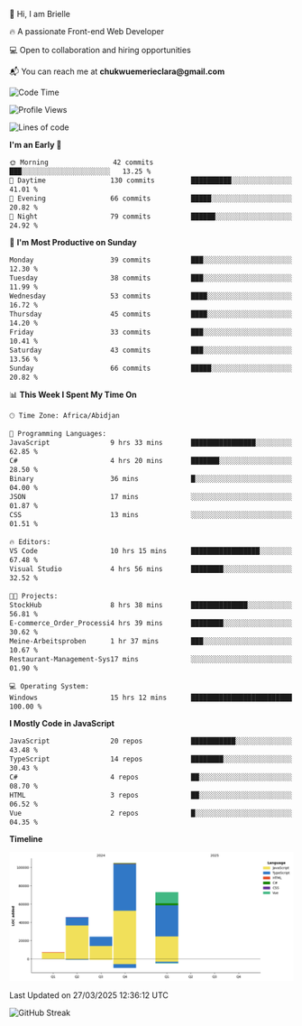 <div align="left">
  <p>👋 Hi, I am Brielle</p>
  <p>🔥 A passionate Front-end Web Developer</p>
  <p>💻 Open to collaboration and hiring opportunities</p>
  <p>📬 You can reach me at <strong>chukwuemerieclara@gmail.com</strong></p>
</div>


 
 <!--START_SECTION:waka-->
![Code Time](http://img.shields.io/badge/Code%20Time-553%20hrs%2037%20mins-blue)

![Profile Views](http://img.shields.io/badge/Profile%20Views-0-blue)

![Lines of code](https://img.shields.io/badge/From%20Hello%20World%20I%27ve%20Written-254.7%20thousand%20lines%20of%20code-blue)

**I'm an Early 🐤** 

```text
🌞 Morning                42 commits          ███░░░░░░░░░░░░░░░░░░░░░░   13.25 % 
🌆 Daytime                130 commits         ██████████░░░░░░░░░░░░░░░   41.01 % 
🌃 Evening                66 commits          █████░░░░░░░░░░░░░░░░░░░░   20.82 % 
🌙 Night                  79 commits          ██████░░░░░░░░░░░░░░░░░░░   24.92 % 
```
📅 **I'm Most Productive on Sunday** 

```text
Monday                   39 commits          ███░░░░░░░░░░░░░░░░░░░░░░   12.30 % 
Tuesday                  38 commits          ███░░░░░░░░░░░░░░░░░░░░░░   11.99 % 
Wednesday                53 commits          ████░░░░░░░░░░░░░░░░░░░░░   16.72 % 
Thursday                 45 commits          ████░░░░░░░░░░░░░░░░░░░░░   14.20 % 
Friday                   33 commits          ███░░░░░░░░░░░░░░░░░░░░░░   10.41 % 
Saturday                 43 commits          ███░░░░░░░░░░░░░░░░░░░░░░   13.56 % 
Sunday                   66 commits          █████░░░░░░░░░░░░░░░░░░░░   20.82 % 
```


📊 **This Week I Spent My Time On** 

```text
🕑︎ Time Zone: Africa/Abidjan

💬 Programming Languages: 
JavaScript               9 hrs 33 mins       ████████████████░░░░░░░░░   62.85 % 
C#                       4 hrs 20 mins       ███████░░░░░░░░░░░░░░░░░░   28.50 % 
Binary                   36 mins             █░░░░░░░░░░░░░░░░░░░░░░░░   04.00 % 
JSON                     17 mins             ░░░░░░░░░░░░░░░░░░░░░░░░░   01.87 % 
CSS                      13 mins             ░░░░░░░░░░░░░░░░░░░░░░░░░   01.51 % 

🔥 Editors: 
VS Code                  10 hrs 15 mins      █████████████████░░░░░░░░   67.48 % 
Visual Studio            4 hrs 56 mins       ████████░░░░░░░░░░░░░░░░░   32.52 % 

🐱‍💻 Projects: 
StockHub                 8 hrs 38 mins       ██████████████░░░░░░░░░░░   56.81 % 
E-commerce_Order_Processi4 hrs 39 mins       ████████░░░░░░░░░░░░░░░░░   30.62 % 
Meine-Arbeitsproben      1 hr 37 mins        ███░░░░░░░░░░░░░░░░░░░░░░   10.67 % 
Restaurant-Management-Sys17 mins             ░░░░░░░░░░░░░░░░░░░░░░░░░   01.90 % 

💻 Operating System: 
Windows                  15 hrs 12 mins      █████████████████████████   100.00 % 
```

**I Mostly Code in JavaScript** 

```text
JavaScript               20 repos            ███████████░░░░░░░░░░░░░░   43.48 % 
TypeScript               14 repos            ████████░░░░░░░░░░░░░░░░░   30.43 % 
C#                       4 repos             ██░░░░░░░░░░░░░░░░░░░░░░░   08.70 % 
HTML                     3 repos             ██░░░░░░░░░░░░░░░░░░░░░░░   06.52 % 
Vue                      2 repos             █░░░░░░░░░░░░░░░░░░░░░░░░   04.35 % 
```



**Timeline**

![Lines of Code chart](https://raw.githubusercontent.com/Brielle28/Brielle28/main/assets/bar_graph.png)


 Last Updated on 27/03/2025 12:36:12 UTC
<!--END_SECTION:waka-->

![GitHub Streak](https://github-readme-streak-stats.herokuapp.com/?user=Brielle28)




